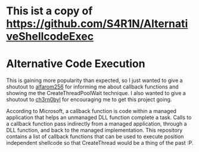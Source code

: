 # This ist a copy of https://github.com/S4R1N/AlternativeShellcodeExec

# Alternative Code Execution 

This is gaining more popularity than expected, so I just wanted to give a shoutout to [alfarom256](https://github.com/alfarom256) for informing me about callback functions and showing me the CreateThreadPoolWait technique. I also wanted to give a shoutout to [ch3rn0byl](https://github.com/ch3rn0byl) for encouraging me to get this project going.

According to Microsoft, a callback function is code within a managed application that helps an unmanaged DLL function complete a task. Calls to a callback function pass indirectly from a managed application, through a DLL function, and back to the managed implementation. This repository contains a list of callback functions that can be used to execute position independent shellcode so that CreateThread would be a thing of the past :P.  
